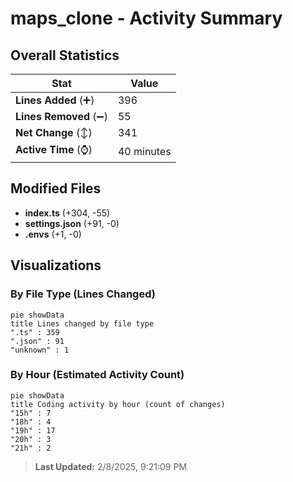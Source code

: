 # maps_clone - Activity Summary 

## Overall Statistics

| Stat                   | Value                                                             |
| ---------------------- | ----------------------------------------------------------------- |
| **Lines Added** (➕)   | 396                                          |
| **Lines Removed** (➖) | 55                                        |
| **Net Change** (↕)    | 341                |
| **Active Time** (⌚)   | 40 minutes |


## Modified Files
- **index.ts** (+304, -55)
- **settings.json** (+91, -0)
- **.envs** (+1, -0)

## Visualizations

### By File Type (Lines Changed)

```mermaid
pie showData
title Lines changed by file type
".ts" : 359
".json" : 91
"unknown" : 1
```

### By Hour (Estimated Activity Count)

```mermaid
pie showData
title Coding activity by hour (count of changes)
"15h" : 7
"18h" : 4
"19h" : 17
"20h" : 3
"21h" : 2
```


> **Last Updated:** 2/8/2025, 9:21:09 PM